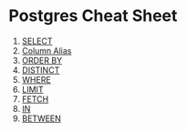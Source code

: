 # Postgres Cheat Sheet

1) [SELECT](sections/01_SELECT.md)
2) [Column Alias](sections/02_COLUMN_ALIAS.md)
3) [ORDER BY](sections/03_ORDER_BY.md)
4) [DISTINCT](sections/04_DISTINCT.md)
5) [WHERE](sections/05_WHERE.md)
6) [LIMIT](sections/06_LIMIT.md)
7) [FETCH](sections/07_FETCH.md)
8) [IN](sections/08_IN.md)
9) [BETWEEN](sections/09_BETWEEN.md)